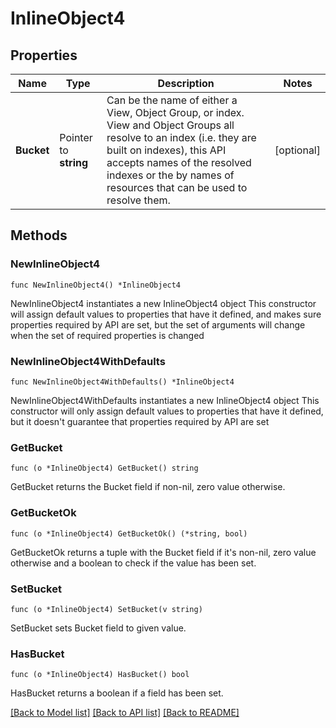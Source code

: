 # InlineObject4

## Properties

Name | Type | Description | Notes
------------ | ------------- | ------------- | -------------
**Bucket** | Pointer to **string** | Can be the name of either a View, Object Group, or index.  View and Object Groups all resolve to an index (i.e. they are built on indexes), this API accepts names of the resolved indexes or the by names of resources that can be used to resolve them.  | [optional] 

## Methods

### NewInlineObject4

`func NewInlineObject4() *InlineObject4`

NewInlineObject4 instantiates a new InlineObject4 object
This constructor will assign default values to properties that have it defined,
and makes sure properties required by API are set, but the set of arguments
will change when the set of required properties is changed

### NewInlineObject4WithDefaults

`func NewInlineObject4WithDefaults() *InlineObject4`

NewInlineObject4WithDefaults instantiates a new InlineObject4 object
This constructor will only assign default values to properties that have it defined,
but it doesn't guarantee that properties required by API are set

### GetBucket

`func (o *InlineObject4) GetBucket() string`

GetBucket returns the Bucket field if non-nil, zero value otherwise.

### GetBucketOk

`func (o *InlineObject4) GetBucketOk() (*string, bool)`

GetBucketOk returns a tuple with the Bucket field if it's non-nil, zero value otherwise
and a boolean to check if the value has been set.

### SetBucket

`func (o *InlineObject4) SetBucket(v string)`

SetBucket sets Bucket field to given value.

### HasBucket

`func (o *InlineObject4) HasBucket() bool`

HasBucket returns a boolean if a field has been set.


[[Back to Model list]](../README.md#documentation-for-models) [[Back to API list]](../README.md#documentation-for-api-endpoints) [[Back to README]](../README.md)


